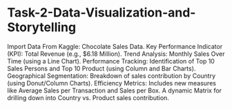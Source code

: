 # Task-2-Data-Visualization-and-Storytelling
Import Data From Kaggle: Chocolate Sales Data.
Key Performance Indicator (KPI): Total Revenue (e.g., $6.18 Million).
Trend Analysis: Monthly Sales Over Time (using a Line Chart).
Performance Tracking: Identification of Top 10 Sales Persons and Top 10 Product (using Column and Bar Charts).
Geographical Segmentation: Breakdown of sales contribution by Country (using Donut/Column Charts).
Efficiency Metrics: Includes new measures like Average Sales per Transaction and Sales per Box.
A dynamic Matrix for drilling down into Country vs. Product sales contribution.
